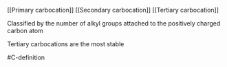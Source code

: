 [[Primary carbocation]]
[[Secondary carbocation]]
[[Tertiary carbocation]]

Classified by the number of alkyl groups attached to the positively charged carbon atom

Tertiary carbocations are the most stable

#C-definition